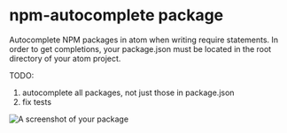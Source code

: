 # npm-autocomplete package

Autocomplete NPM packages in atom when writing require statements.
In order to get completions, your package.json must be located in the root directory of your atom project.

TODO: 
1. autocomplete all packages, not just those in package.json 
2. fix tests

![A screenshot of your package](https://f.cloud.github.com/assets/69169/2290250/c35d867a-a017-11e3-86be-cd7c5bf3ff9b.gif)
